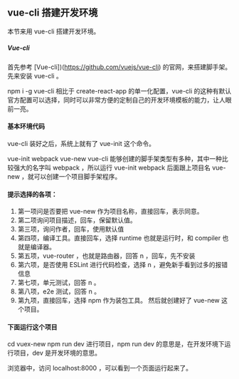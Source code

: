 ## vue-cli 搭建开发环境

本节来用 vue-cli 搭建开发环境。

##### Vue-cli

首先参考 [Vue-cli])(https://github.com/vuejs/vue-cli) 的官网，来搭建脚手架。先来安装 vue-cli 。

npm i -g vue-cli
相比于 create-react-app 的单一化配置，vue-cli 的这种有默认官方配置可以选择，同时可以非常方便的定制自己的开发环境模板的能力，让人眼前一亮。

#### 基本环境代码

vue-cli 装好之后，系统上就有了 vue-init 这个命令。

vue-init webpack vue-new
vue-cli 能够创建的脚手架类型有多种，其中一种比较强大的名字叫 webpack ，所以运行 vue-init webpack 后面跟上项目名 vue-new ，就可以创建一个项目脚手架程序。

#### 提示选择的各项：

1. 第一项问是否要把 vue-new 作为项目名称，直接回车，表示同意。
2. 第二项询问项目描述，回车，保留默认值。
3. 第三项，询问作者，回车，使用默认值
4. 第四项，编译工具。直接回车，选择 runtime 也就是运行时，和 compiler 也就是编译器。
5. 第五项，vue-router ，也就是路由器，回答 n ，回车，先不安装
6. 第六项，是否使用 ESLint 进行代码检查，选择 n ，避免新手看到过多的报错信息
7. 第七项，单元测试，回答 n 。
8. 第八项，e2e 测试，回答 n 。
9. 第九项，直接回车，选择 npm 作为装包工具。
然后就创建好了 vue-new 这个项目。

#### 下面运行这个项目

cd vuex-new
npm run dev
进行项目，npm run dev 的意思是，在开发环境下运行项目，dev 是开发环境的意思。

浏览器中，访问 localhost:8000 ，可以看到一个页面运行起来了。
